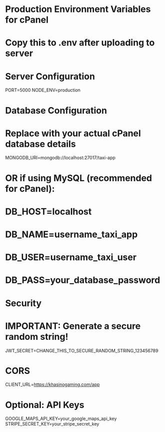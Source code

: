 # Production Environment Variables for cPanel
# Copy this to .env after uploading to server

# Server Configuration
PORT=5000
NODE_ENV=production

# Database Configuration
# Replace with your actual cPanel database details
MONGODB_URI=mongodb://localhost:27017/taxi-app
# OR if using MySQL (recommended for cPanel):
# DB_HOST=localhost
# DB_NAME=username_taxi_app
# DB_USER=username_taxi_user
# DB_PASS=your_database_password

# Security
# IMPORTANT: Generate a secure random string!
JWT_SECRET=CHANGE_THIS_TO_SECURE_RANDOM_STRING_123456789

# CORS
CLIENT_URL=https://khasinogaming.com/app

# Optional: API Keys
GOOGLE_MAPS_API_KEY=your_google_maps_api_key
STRIPE_SECRET_KEY=your_stripe_secret_key

